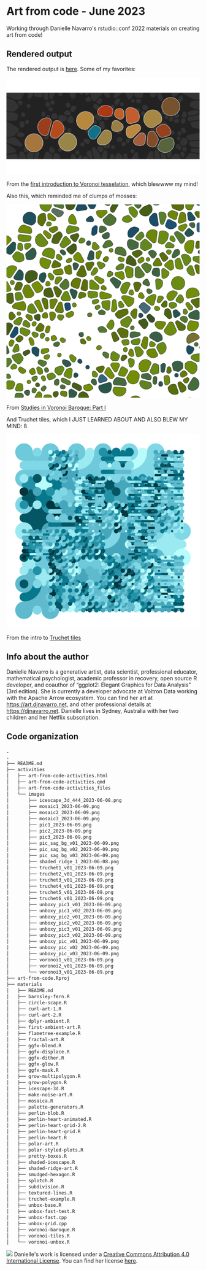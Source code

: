 # Art from code - June 2023

Working through Danielle Navarro's rstudio::conf 2022 materials on creating art from code!  

## Rendered output

The rendered output is [here](https://an-bui.github.io/art-from-code/activities/art-from-code-activities.html). Some of my favorites:

![](https://github.com/an-bui/art-from-code/blob/main/activities/images/pic_sag_bg_v03_2023-06-09.png)

From the [first introduction to Voronoi tesselation](https://an-bui.github.io/art-from-code/activities/art-from-code-activities.html#voronoi-tesselation), which blewwww my mind!

Also this, which reminded me of clumps of mosses:

![](https://github.com/an-bui/art-from-code/blob/main/activities/images/unboxy_pic3_v02_2023-06-09.png)

From [Studies in Voronoi Baroque: Part I](https://an-bui.github.io/art-from-code/activities/art-from-code-activities.html#studies-in-voronoi-baroque-part-i)  

And Truchet tiles, which I JUST LEARNED ABOUT AND ALSO BLEW MY MIND:  ß

![](https://github.com/an-bui/art-from-code/blob/main/activities/images/truchet6_v01_2023-06-09.png) 


From the intro to [Truchet tiles](https://an-bui.github.io/art-from-code/activities/art-from-code-activities.html#truchet-tiles)

## Info about the author
Danielle Navarro is a generative artist, data scientist, professional educator, mathematical psychologist, academic professor in recovery, open source R developer, and coauthor of “ggplot2: Elegant Graphics for Data Analysis” (3rd edition). She is currently a developer advocate at Voltron Data working with the Apache Arrow ecosystem. You can find her art at https://art.djnavarro.net, and other professional details at https://djnavarro.net. Danielle lives in Sydney, Australia with her two children and her Netflix subscription.

## Code organization

```
.
.
├── README.md
├── activities
│   ├── art-from-code-activities.html
│   ├── art-from-code-activities.qmd
│   ├── art-from-code-activities_files
│   └── images
│       ├── icescape_3d_444_2023-06-08.png
│       ├── mosaic1_2023-06-09.png
│       ├── mosaic2_2023-06-09.png
│       ├── mosaic3_2023-06-09.png
│       ├── pic1_2023-06-09.png
│       ├── pic2_2023-06-09.png
│       ├── pic3_2023-06-09.png
│       ├── pic_sag_bg_v01_2023-06-09.png
│       ├── pic_sag_bg_v02_2023-06-09.png
│       ├── pic_sag_bg_v03_2023-06-09.png
│       ├── shaded_ridge_1_2023-06-08.png
│       ├── truchet1_v01_2023-06-09.png
│       ├── truchet2_v01_2023-06-09.png
│       ├── truchet3_v01_2023-06-09.png
│       ├── truchet4_v01_2023-06-09.png
│       ├── truchet5_v01_2023-06-09.png
│       ├── truchet6_v01_2023-06-09.png
│       ├── unboxy_pic1_v01_2023-06-09.png
│       ├── unboxy_pic1_v02_2023-06-09.png
│       ├── unboxy_pic2_v01_2023-06-09.png
│       ├── unboxy_pic2_v02_2023-06-09.png
│       ├── unboxy_pic3_v01_2023-06-09.png
│       ├── unboxy_pic3_v02_2023-06-09.png
│       ├── unboxy_pic_v01_2023-06-09.png
│       ├── unboxy_pic_v02_2023-06-09.png
│       ├── unboxy_pic_v03_2023-06-09.png
│       ├── voronoi1_v01_2023-06-09.png
│       ├── voronoi2_v01_2023-06-09.png
│       └── voronoi3_v01_2023-06-09.png
├── art-from-code.Rproj
├── materials
│   ├── README.md
│   ├── barnsley-fern.R
│   ├── circle-scape.R
│   ├── curl-art-1.R
│   ├── curl-art-2.R
│   ├── dplyr-ambient.R
│   ├── first-ambient-art.R
│   ├── flametree-example.R
│   ├── fractal-art.R
│   ├── ggfx-blend.R
│   ├── ggfx-displace.R
│   ├── ggfx-dither.R
│   ├── ggfx-glow.R
│   ├── ggfx-mask.R
│   ├── grow-multipolygon.R
│   ├── grow-polygon.R
│   ├── icescape-3d.R
│   ├── make-noise-art.R
│   ├── mosaica.R
│   ├── palette-generators.R
│   ├── perlin-blob.R
│   ├── perlin-heart-animated.R
│   ├── perlin-heart-grid-2.R
│   ├── perlin-heart-grid.R
│   ├── perlin-heart.R
│   ├── polar-art.R
│   ├── polar-styled-plots.R
│   ├── pretty-boxes.R
│   ├── shaded-icescape.R
│   ├── shaded-ridge-art.R
│   ├── smudged-hexagon.R
│   ├── splotch.R
│   ├── subdivision.R
│   ├── textured-lines.R
│   ├── truchet-example.R
│   ├── unbox-base.R
│   ├── unbox-fast-test.R
│   ├── unbox-fast.cpp
│   ├── unbox-grid.cpp
│   ├── voronoi-baroque.R
│   ├── voronoi-tiles.R
│   └── voronoi-unbox.R
```

![](https://i.creativecommons.org/l/by/4.0/88x31.png) Danielle's work is
licensed under a [Creative Commons Attribution 4.0 International
License](https://creativecommons.org/licenses/by/4.0/). You can find her license [here](https://github.com/rstudio-conf-2022/art-from-code/blob/main/LICENSE.md).
